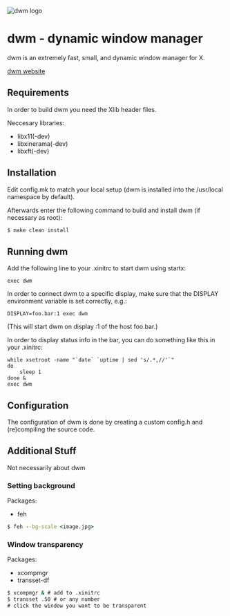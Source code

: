 
![dwm logo](https://dwm.suckless.org/dwm.svg)

# dwm - dynamic window manager

dwm is an extremely fast, small, and dynamic window manager for X.

[dwm website](https://dwm.suckless.org)

## Requirements

In order to build dwm you need the Xlib header files.

Neccesary libraries:
- libx11(-dev)
- libxinerama(-dev)
- libxft(-dev)
 

## Installation

Edit config.mk to match your local setup (dwm is installed into
the /usr/local namespace by default).

Afterwards enter the following command to build and install dwm (if
necessary as root):
```cmd
$ make clean install
```


## Running dwm

Add the following line to your .xinitrc to start dwm using startx:
```
exec dwm
```
In order to connect dwm to a specific display, make sure that
the DISPLAY environment variable is set correctly, e.g.:
```
DISPLAY=foo.bar:1 exec dwm
```
(This will start dwm on display :1 of the host foo.bar.)

In order to display status info in the bar, you can do something
like this in your .xinitrc:
```
while xsetroot -name "`date` `uptime | sed 's/.*,//'`"
do
    sleep 1
done &
exec dwm
```

## Configuration

The configuration of dwm is done by creating a custom config.h
and (re)compiling the source code.

## Additional Stuff

Not necessarily about dwm

### Setting background

Packages:
 - feh

```cmd
$ feh --bg-scale <image.jpg>
```

### Window transparency

Packages:
 - xcompmgr
 - transset-df

```cmd
$ xcompmgr & # add to .xinitrc
$ transset .50 # or any number
# click the window you want to be transparent
```

